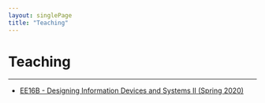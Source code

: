 ```yaml
---
layout: singlePage
title: "Teaching"
---
```


# Teaching

---

- [EE16B - Designing Information Devices and Systems II (Spring 2020)](16b-sp20)

